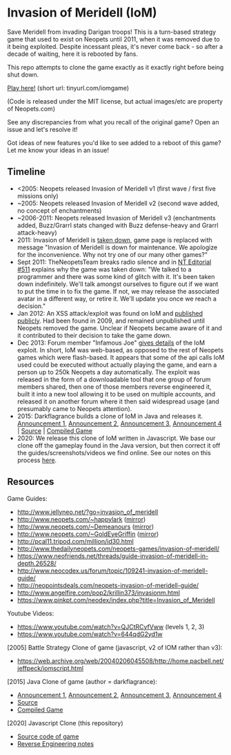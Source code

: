 # Invasion of Meridell (IoM)

Save Meridell from invading Darigan troops! This is a turn-based strategy game that used to exist on Neopets until 2011, when it was removed due to it being exploited. Despite incessant pleas, it's never come back - so after a decade of waiting, here it is rebooted by fans.

This repo attempts to clone the game exactly as it exactly right before being shut down.

[Play here!](https://emeth-.github.io/invasion-of-meridell/) (short url: tinyurl.com/iomgame)

(Code is released under the MIT license, but actual images/etc are property of Neopets.com)

See any discrepancies from what you recall of the original game? Open an issue and let's resolve it!

Got ideas of new features you'd like to see added to a reboot of this game? Let me know your ideas in an issue!

## Timeline
* <2005: Neopets released Invasion of Meridell v1 (first wave / first five missions only)
* ~2005: Neopets released Invasion of Meridell v2 (second wave added, no concept of enchantments)
* ~2006-2011: Neopets released Invasion of Meridell v3 (enchantments added, Buzz/Grarrl stats changed with Buzz defense-heavy and Grarrl attack-heavy)
* 2011: Invasion of Meridell is [taken down](http://www.neopets.com/games/play.phtml?game_id=182), game page is replaced with message "Invasion of Meridell is down for maintenance. We apologize for the inconvenience. Why not try one of our many other games?"
* Sept 2011: TheNeopetsTeam breaks radio silence and in [NT Editorial #511](http://www.jellyneo.net/index.php?go=editorialdb&type=id&query=14495) explains why the game was taken down: "We talked to a programmer and there was some kind of glitch with it. It's been taken down indefinitely. We'll talk amongst ourselves to figure out if we want to put the time in to fix the game. If not, we may release the associated avatar in a different way, or retire it. We'll update you once we reach a decision."
* Jan 2012: An XSS attack/exploit was found on IoM and [published publicly](http://xssed.com/mirror/64791/). Had been found in 2009, and remained unpublished until Neopets removed the game. Unclear if Neopets became aware of it and it contributed to their decision to take the game down.
* Dec 2013: Forum member "Infamous Joe" [gives details](https://clraik.com/forum/showthread.php?30654-Invasion-of-Meridell/page2) of the IoM exploit. In short, IoM was web-based, as opposed to the rest of Neopets games which were flash-based. It appears that some of the api calls IoM used could be executed without actually playing the game, and earn a person up to 250k Neopets a day automatically. The exploit was released in the form of a downloadable tool that one group of forum members shared, then one of those members reverse engineered it, built it into a new tool allowing it to be used on multiple accounts, and released it on another forum where it then said widespread usage (and presumably came to Neopets attention).
* 2015: Darkflagrance builds a clone of IoM in Java and releases it. [Announcement 1](http://www.bay12forums.com/smf/index.php?topic=154262.0), [Announcement 2](https://tdnforums.com/topic/45831-im-rebuilding-invasion-of-meridell-as-its-own-program/), [Announcement 3](https://www.reddit.com/r/neopets/comments/3uh2dy/update_invasion_of_meridell_remake_in_progress/), [Announcement 4](https://www.reddit.com/r/neopets/comments/3va341/invasion_of_meridell_remake_beta_release/) | [Source](https://drive.google.com/open?id=0B2Y0VMXUm08mRkNremE5ZVV0bnc) | [Compiled Game](https://drive.google.com/file/d/0B2Y0VMXUm08maEFyTE5meG9hOFk/view?usp=sharing)
* 2020: We release this clone of IoM written in Javascript. We base our clone off the gameplay found in the Java version, but then correct it off the guides/screenshots/videos we find online. See our notes on this process [here](https://github.com/emeth-/iom-reverse-engineering).


## Resources


Game Guides:
* http://www.jellyneo.net/?go=invasion_of_meridell
* http://www.neopets.com/~happylark ([mirror](https://emeth-.github.io/iom-reverse-engineering/online_guides/backups_of_guides/happylark.html))
* http://www.neopets.com/~Demeanours ([mirror](https://emeth-.github.io/iom-reverse-engineering/online_guides/backups_of_guides/demeanours%20got%20their%20homepage%20at%20Neopets.com.html))
* http://www.neopets.com/~GoldEyeGriffin ([mirror](https://emeth-.github.io/iom-reverse-engineering/online_guides/backups_of_guides/GoldEyeGriffin%20got%20their%20homepage%20at%20Neopets.com.html))
* http://pcal11.tripod.com/million/id30.html
* http://www.thedailyneopets.com/neopets-games/invasion-of-meridell/
* https://www.neofriends.net/threads/guide-invasion-of-meridell-in-depth.26528/
* http://www.neocodex.us/forum/topic/109241-invasion-of-meridell-guide/
* http://neopointsdeals.com/neopets-invasion-of-meridell-guide/
* http://www.angelfire.com/pop2/krillin373/invasionm.html
* https://www.pinkpt.com/neodex/index.php?title=Invasion_of_Meridell

Youtube Videos:
* https://www.youtube.com/watch?v=QJCtRCyfVww (levels 1, 2, 3)
* https://www.youtube.com/watch?v=644qdG2yd1w

[2005] Battle Strategy Clone of game (javascript, v2 of IOM rather than v3):
* https://web.archive.org/web/20040206045508/http://home.pacbell.net/jeffpeck/iomscript.html

[2015] Java Clone of game (author = darkflagrance):
* [Announcement 1](http://www.bay12forums.com/smf/index.php?topic=154262.0), [Announcement 2](https://tdnforums.com/topic/45831-im-rebuilding-invasion-of-meridell-as-its-own-program/), [Announcement 3](https://www.reddit.com/r/neopets/comments/3uh2dy/update_invasion_of_meridell_remake_in_progress/), [Announcement 4](https://www.reddit.com/r/neopets/comments/3va341/invasion_of_meridell_remake_beta_release/)
* [Source](https://drive.google.com/open?id=0B2Y0VMXUm08mRkNremE5ZVV0bnc)
* [Compiled Game](https://drive.google.com/file/d/0B2Y0VMXUm08maEFyTE5meG9hOFk/view?usp=sharing)

[2020] Javascript Clone (this repository)
* [Source code of game](https://github.com/emeth-/invasion-of-meridell)
* [Reverse Engineering notes](https://github.com/emeth-/iom-reverse-engineering)
